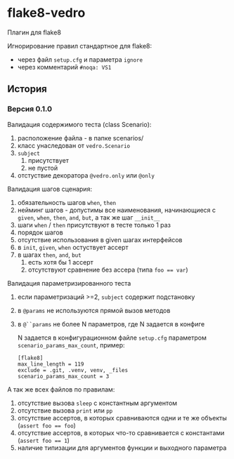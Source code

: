 # flake8-vedro

Плагин для flake8

Игнорирование правил стандартное для flake8:
- через файл `setup.cfg` и параметра `ignore`
- через комментарий `#noqa: VS1`


## История
### Версия 0.1.0

Валидация содержимого теста (class Scenario):

1. расположение файла - в папке scenarios/
2. класс унаследован от `vedro.Scenario`
3. `subject`
    1. присутствует
    2. не пустой
4. отстуствие декоратора `@vedro.only` или `@only`

Валидация шагов сценария:

1. обязательность шагов `when`, `then`
2. нейминг шагов - допустимы все наименования, начинающиеся с `given`, `when`, `then`, `and`, `but`, а так же шаг `__init__`
3. шаги `when` / `then` присутствуют в тесте только 1 раз
4. порядок шагов
5. отсутствие использования в given шагах интерфейсов
6. в `init`, `given`, `when` остуствует ассерт
7. в шагах `then`, `and`, `but`
    1.  есть хотя бы 1 ассерт
    2. отсутствуют сравнение без ассера (типа `foo == var`)

Валидация параметризированного теста

1. если параметризаций >=2, `subject` содержит подстановку
2. в `@params` не используются прямой вызов методов
3. в `@``params` не более N параметров, где N задается в конфиге

   N задается в конфигурационном файле `setup.cfg` параметром `scenario_params_max_count`, пример:
   ```
   [flake8]
   max_line_length = 119
   exclude = .git, .venv, venv, _files
   scenario_params_max_count = 3
   ```

А так же всех файлов по правилам:

1. отсутствие вызова `sleep` с константным аргументом
2. отсутствие вызова `print` или `pp`
3. отсутствие ассертов, в которых сравниваются одни и те же объекты (`assert foo == foo`)
4. отсутствие ассертов, в которых что-то сравнивается с константами (`assert foo == 1`)
5. наличие типизации для аргументов функции и выходного параметра